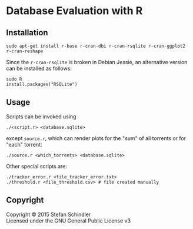 # Database Evaluation with R
## Installation
    sudo apt-get install r-base r-cran-dbi r-cran-rsqlite r-cran-ggplot2 r-cran-reshape

Since the `r-cran-rsqlite` is broken in Debian Jessie, an alternative version can be installed as follows:

    sudo R
    install.packages("RSQLite")

## Usage
Scripts can be invoked using

    ./<script.r> <database.sqlite>

except `source.r`, which can render plots for the "sum" of all torrents or for "each" torrent:

    ./source.r <which_torrents> <database.sqlite>

Other special scripts are:

    ./tracker_error.r <file_tracker_error.txt>
    ./threshold.r <file_threshold.csv> # file created manually

## Copyright
Copyright © 2015 Stefan Schindler  
Licensed under the GNU General Public License v3
